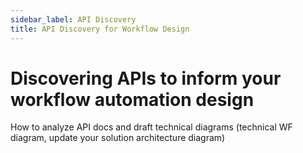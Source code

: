 ```yaml
---
sidebar_label: API Discovery
title: API Discovery for Workflow Design 
---
```


# Discovering APIs to inform your workflow automation design
How to analyze API docs and draft technical diagrams (technical WF diagram, update your solution architecture diagram)